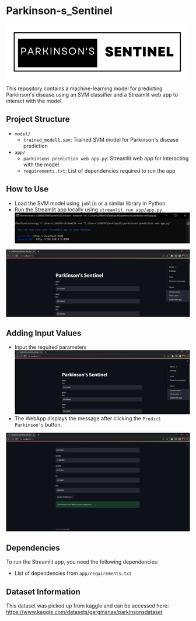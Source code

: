 # Parkinson-s_Sentinel
![Project Logo](images/logo.png)

This repository contains a machine-learning model for predicting Parkinson's disease using an SVM classifier and a Streamlit web app to interact with the model.
## Project Structure

- `model/`
  - `trained_model1.sav`: Trained SVM model for Parkinson's disease prediction
- `app/`
  - `parkinsons prediction web app.py`: Streamlit web app for interacting with the model
  - `requirements.txt`: List of dependencies required to run the app
## How to Use

- Load the SVM model using `joblib` or a similar library in Python.
- Run the Streamlit app locally using `streamlit run app/app.py`.
![How to Run](images/Capture417.PNG)


![main ss](images/Capture413.PNG)

## Adding Input Values 
- Input the required parameters 
![input values](images/Capture413.PNG)
- The WebApp displays the message after clicking the `Predict Parkinson's` button.

![final message](images/Capture416.PNG)

## Dependencies

To run the Streamlit app, you need the following dependencies:
- List of dependencies from `app/requirements.txt`
## Dataset Information

This dataset was picked up from kaggle and can be accessed here: <https://www.kaggle.com/datasets/gargmanas/parkinsonsdataset>
